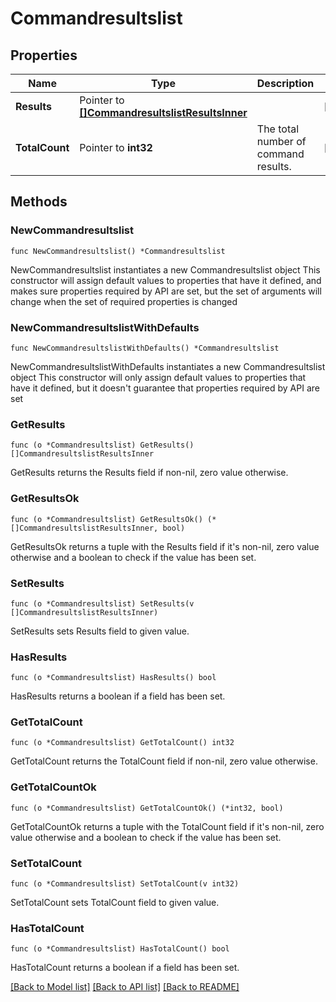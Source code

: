 # Commandresultslist

## Properties

Name | Type | Description | Notes
------------ | ------------- | ------------- | -------------
**Results** | Pointer to [**[]CommandresultslistResultsInner**](CommandresultslistResultsInner.md) |  | [optional] 
**TotalCount** | Pointer to **int32** | The total number of command results. | [optional] 

## Methods

### NewCommandresultslist

`func NewCommandresultslist() *Commandresultslist`

NewCommandresultslist instantiates a new Commandresultslist object
This constructor will assign default values to properties that have it defined,
and makes sure properties required by API are set, but the set of arguments
will change when the set of required properties is changed

### NewCommandresultslistWithDefaults

`func NewCommandresultslistWithDefaults() *Commandresultslist`

NewCommandresultslistWithDefaults instantiates a new Commandresultslist object
This constructor will only assign default values to properties that have it defined,
but it doesn't guarantee that properties required by API are set

### GetResults

`func (o *Commandresultslist) GetResults() []CommandresultslistResultsInner`

GetResults returns the Results field if non-nil, zero value otherwise.

### GetResultsOk

`func (o *Commandresultslist) GetResultsOk() (*[]CommandresultslistResultsInner, bool)`

GetResultsOk returns a tuple with the Results field if it's non-nil, zero value otherwise
and a boolean to check if the value has been set.

### SetResults

`func (o *Commandresultslist) SetResults(v []CommandresultslistResultsInner)`

SetResults sets Results field to given value.

### HasResults

`func (o *Commandresultslist) HasResults() bool`

HasResults returns a boolean if a field has been set.

### GetTotalCount

`func (o *Commandresultslist) GetTotalCount() int32`

GetTotalCount returns the TotalCount field if non-nil, zero value otherwise.

### GetTotalCountOk

`func (o *Commandresultslist) GetTotalCountOk() (*int32, bool)`

GetTotalCountOk returns a tuple with the TotalCount field if it's non-nil, zero value otherwise
and a boolean to check if the value has been set.

### SetTotalCount

`func (o *Commandresultslist) SetTotalCount(v int32)`

SetTotalCount sets TotalCount field to given value.

### HasTotalCount

`func (o *Commandresultslist) HasTotalCount() bool`

HasTotalCount returns a boolean if a field has been set.


[[Back to Model list]](../README.md#documentation-for-models) [[Back to API list]](../README.md#documentation-for-api-endpoints) [[Back to README]](../README.md)


